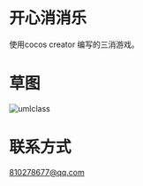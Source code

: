# 开心消消乐
使用cocos creator 编写的三消游戏。
# 草图
![umlclass](https://github.com/isghost/kaixinxiaoxiaole/raw/master/readmeres/umlclass.png)
# 联系方式
810278677@qq.com
